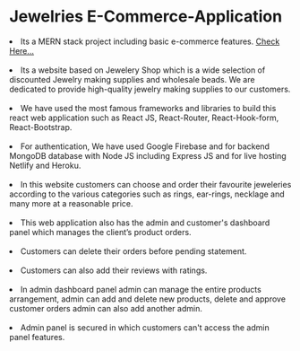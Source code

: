 # Jewelries E-Commerce-Application

<li>
      Its a MERN stack project including basic e-commerce features.
      <a
        target="_blank"
        rel="noopener noreferrer"
        href="https://jewellery-house.web.app/"
        >Check Here...</a
      >
    </li>    
      </br>
    <li>
      Its a website based on Jewelery Shop which is a wide selection of
      discounted Jewelry making supplies and wholesale beads. We are dedicated
      to provide high-quality jewelry making supplies to our customers.
    </li>
    </br>
    <li>
      We have used the most famous frameworks and libraries to build this react
      web application such as React JS, React-Router, React-Hook-form,
      React-Bootstrap.
    </li>
    </br>
    <li>
      For authentication, We have used Google Firebase and for backend MongoDB
      database with Node JS including Express JS and for live hosting Netlify
      and Heroku.
    </li>
    </br>
    <li>
      In this website customers can choose and order their favourite jeweleries according to the various categories such as rings, ear-rings, necklage and many more at a reasonable price.
    </li>
    </br>
    <li>
      This web application also has the admin and customer's dashboard panel which manages the
      client’s product orders.
    </li> 
    </br>
      <li>
      Customers can delete their orders before pending statement.
    </li>
    </br>
    <li>
      Customers can also add their reviews with ratings.
    </li>
    </br>
    <li>
      In admin dashboard panel admin can manage the entire products arrangement, admin can add and delete new products, delete and approve customer orders admin can also add another admin. 
    </li>
    </br>
      <li>
      Admin panel is secured in which customers can't access the admin panel features.
      </li>
      
      
